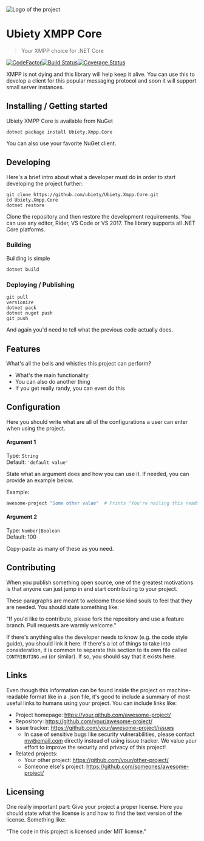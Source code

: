 ![Logo of the project](https://raw.githubusercontent.com/jehna/readme-best-practices/master/sample-logo.png)

# Ubiety XMPP Core

> Your XMPP choice for .NET Core

[![CodeFactor](https://www.codefactor.io/repository/github/ubiety/ubiety.xmpp.core/badge)](https://www.codefactor.io/repository/github/ubiety/ubiety.xmpp.core)[![Build Status](https://travis-ci.org/ubiety/Ubiety.Xmpp.Core.svg?branch=master)](https://travis-ci.org/ubiety/Ubiety.Xmpp.Core)[![Coverage Status](https://coveralls.io/repos/github/ubiety/Ubiety.Xmpp.Core/badge.svg?branch=master)](https://coveralls.io/github/ubiety/Ubiety.Xmpp.Core?branch=master)

XMPP is not dying and this library will help keep it alive. You can use this to
develop a client for this popular messaging protocol and soon it will support
small server instances.

## Installing / Getting started

Ubiety XMPP Core is available from NuGet

```shell
dotnet package install Ubiety.Xmpp.Core
```

You can also use your favorite NuGet client.

## Developing

Here's a brief intro about what a developer must do in order to start developing
the project further:

```shell
git clone https://github.com/ubiety/Ubiety.Xmpp.Core.git
cd Ubiety.Xmpp.Core
dotnet restore
```

Clone the repository and then restore the development requirements. You can use
any editor, Rider, VS Code or VS 2017. The library supports all .NET Core
platforms.

### Building

Building is simple

```shell
dotnet build
```

### Deploying / Publishing

```shell
git pull
versionize
dotnet pack
dotnet nuget push
git push
```

And again you'd need to tell what the previous code actually does.

## Features

What's all the bells and whistles this project can perform?

- What's the main functionality
- You can also do another thing
- If you get really randy, you can even do this

## Configuration

Here you should write what are all of the configurations a user can enter when
using the project.

#### Argument 1

Type: `String`  
Default: `'default value'`

State what an argument does and how you can use it. If needed, you can provide
an example below.

Example:

```bash
awesome-project "Some other value"  # Prints "You're nailing this readme!"
```

#### Argument 2

Type: `Number|Boolean`  
Default: 100

Copy-paste as many of these as you need.

## Contributing

When you publish something open source, one of the greatest motivations is that
anyone can just jump in and start contributing to your project.

These paragraphs are meant to welcome those kind souls to feel that they are
needed. You should state something like:

"If you'd like to contribute, please fork the repository and use a feature
branch. Pull requests are warmly welcome."

If there's anything else the developer needs to know (e.g. the code style
guide), you should link it here. If there's a lot of things to take into
consideration, it is common to separate this section to its own file called
`CONTRIBUTING.md` (or similar). If so, you should say that it exists here.

## Links

Even though this information can be found inside the project on machine-readable
format like in a .json file, it's good to include a summary of most useful
links to humans using your project. You can include links like:

- Project homepage: https://your.github.com/awesome-project/
- Repository: https://github.com/your/awesome-project/
- Issue tracker: https://github.com/your/awesome-project/issues
  - In case of sensitive bugs like security vulnerabilities, please contact
    my@email.com directly instead of using issue tracker. We value your effort
    to improve the security and privacy of this project!
- Related projects:
  - Your other project: https://github.com/your/other-project/
  - Someone else's project: https://github.com/someones/awesome-project/

## Licensing

One really important part: Give your project a proper license. Here you should
state what the license is and how to find the text version of the license.
Something like:

"The code in this project is licensed under MIT license."

